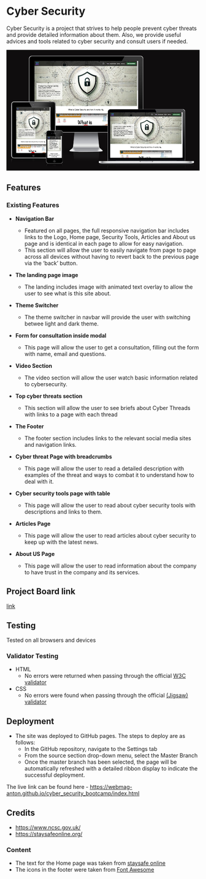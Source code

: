 # Cyber Security

Cyber Security is a project that strives to help people prevent cyber threats and provide detailed information about them. Also, we provide useful advices and tools related to cyber security and consult users if needed.

![Responsice Mockup](https://github.com/webmag-anton/cyber_security_bootcamp/blob/main/assets/images/responsive-mockup.jpg)

## Features 

### Existing Features

- __Navigation Bar__

  - Featured on all pages, the full responsive navigation bar includes links to the Logo, Home page, Security Tools, Articles and About us page and is identical in each page to allow for easy navigation.
  - This section will allow the user to easily navigate from page to page across all devices without having to revert back to the previous page via the ‘back’ button. 

- __The landing page image__

  - The landing includes image with animated text overlay to allow the user to see what is this site about. 

- __Theme Switcher__

  - The theme switcher in navbar will provide the user with switching betwee light and dark theme.  

- __Form for consultation inside modal__

  - This page will allow the user to get a consultation, filling out the form with name, email and questions.

- __Video Section__

  - The video section will allow the user watch basic information related to cybersecurity. 

- __Top cyber threats section__

  - This section will allow the user to see briefs about Cyber Threads with links to a page with each thread

- __The Footer__ 

  - The footer section includes links to the relevant social media sites and navigation links.

- __Cyber threat Page with breadcrumbs__

  - This page will allow the user to read a detailed description with examples of the threat and ways to combat it to understand how to deal with it.

- __Cyber security tools page with table__

  - This page will allow the user to read about cyber security tools with descriptions and links to them.

- __Articles Page__

  - This page will allow the user to read articles about cyber security to keep up with the latest news.

- __About US Page__

  - This page will allow the user to read information about the company to have trust in the company and its services.

## Project Board link 

[link](https://github.com/users/webmag-anton/projects/2)

## Testing 

Tested on all browsers and devices


### Validator Testing 

- HTML
  - No errors were returned when passing through the official [W3C validator](https://validator.w3.org/nu/?doc=https%3A%2F%2Fcode-institute-org.github.io%2Flove-running-2.0%2Findex.html)
- CSS
  - No errors were found when passing through the official [(Jigsaw) validator](https://jigsaw.w3.org/css-validator/validator?uri=https%3A%2F%2Fvalidator.w3.org%2Fnu%2F%3Fdoc%3Dhttps%253A%252F%252Fcode-institute-org.github.io%252Flove-running-2.0%252Findex.html&profile=css3svg&usermedium=all&warning=1&vextwarning=&lang=en#css)


## Deployment

- The site was deployed to GitHub pages. The steps to deploy are as follows: 
  - In the GitHub repository, navigate to the Settings tab 
  - From the source section drop-down menu, select the Master Branch
  - Once the master branch has been selected, the page will be automatically refreshed with a detailed ribbon display to indicate the successful deployment. 

The live link can be found here - https://webmag-anton.github.io/cyber_security_bootcamp/index.html

## Credits 

- https://www.ncsc.gov.uk/
- https://staysafeonline.org/

### Content 

- The text for the Home page was taken from [staysafe online](https://staysafeonline.org/)
- The icons in the footer were taken from [Font Awesome](https://fontawesome.com/)